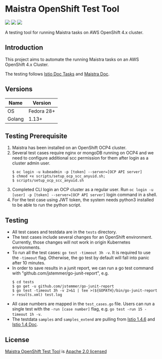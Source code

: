 # Maistra OpenShift Test Tool

[![](https://img.shields.io/badge/License-Apache%202.0-blue.svg?style=flat)](https://github.com/maistra/maistra-test-tool/blob/development/LICENSE)
![](https://img.shields.io/github/repo-size/maistra/maistra-test-tool.svg?style=flat)
[![](https://goreportcard.com/badge/github.com/maistra/maistra-test-tool)](https://goreportcard.com/report/github.com/maistra/maistra-test-tool)


A testing tool for running Maistra tasks on AWS OpenShift 4.x cluster.

## Introduction

This project aims to automate the running Maistra tasks on an AWS OpenShift 4.x Cluster.

The testing follows [Istio Doc Tasks](https://istio.io/v1.4/docs/tasks/) and [Maistra Doc](https://maistra-1-1.maistra.io/).


## Versions

| Name      | Version       |
| --        | --            |
| OS        | Fedora 28+    |
| Golang    | 1.13+         |


## Testing Prerequisite

1. Maistra has been installed on an OpenShift OCP4 cluster.
2. Several test cases require nginx or mongoDB running on OCP4 and we need to configure additional scc permission for them after login as a cluster admin user.
   ```
   $ oc login -u kubeadmin -p [token] --server=[OCP API server]
   $ chmod +x scripts/setup_ocp_scc_anyuid.sh;
   $ scripts/setup_ocp_scc_anyuid.sh
   ```
3. Completed CLI login an OCP cluster as a regular user. Run `oc login -u [user] -p [token] --server=[OCP API server]` login command in a shell.
4. For the test case using JWT token, the system needs python3 installed to be able to run the python script.


## Testing
- All test cases and testdata are in the `tests` directory.
- The test cases include several changes for an OpenShift environment. Currently, those changes will not work in origin Kubernetes environments.
- To run all the test cases: `go test -timeout 3h -v`. It is required to use the `-timeout` flag. Otherwise, the go test by default will fall into panic after 10 minutes.
- In order to save results in a junit report, we can run a go test command with "github.com/jstemmer/go-junit-report", e.g.
    ```
    $ cd tests
    $ go get -u github.com/jstemmer/go-junit-report
    $ go test -timeout 3h -v 2>&1 | tee >(${GOPATH}/bin/go-junit-report > results.xml) test.log
    ```
- All case numbers are mapped in the `test_cases.go` file. Users can run a single test with the `-run [case number]` flag, e.g. `go test -run 15 -timeout 1h -v`.
- The testdata `samples` and `samples_extend` are pulling from [Istio 1.4.6](https://github.com/istio/istio/releases/tag/1.4.6) and [Istio 1.4 Doc](https://archive.istio.io/v1.4/docs/tasks/).


## License

[Maistra OpenShift Test Tool](https://github.com/maistra/maistra-test-tool) is [Apache 2.0 licensed](https://github.com/maistra/maistra-test-tool/blob/development/LICENSE)
